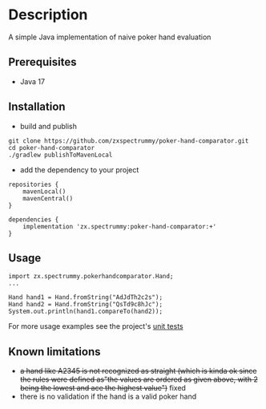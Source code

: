# Description

A simple Java implementation of naive poker hand evaluation

## Prerequisites

* Java 17

## Installation

* build and publish

```
git clone https://github.com/zxspectrummy/poker-hand-comparator.git
cd poker-hand-comparator
./gradlew publishToMavenLocal
```

* add the dependency to your project

```
repositories {
    mavenLocal()
    mavenCentral()
}

dependencies {
    implementation 'zx.spectrummy:poker-hand-comparator:+'
}
```

## Usage

```
import zx.spectrummy.pokerhandcomparator.Hand;
...

Hand hand1 = Hand.fromString("AdJdTh2c2s");
Hand hand2 = Hand.fromString("QsTd9c8hJc");
System.out.println(hand1.compareTo(hand2));

```

For more usage examples see the
project's [unit tests](https://github.com/zxspectrummy/poker-hand-comparator/blob/main/src/test/java/zx/spectrummy/pokerhandcomparator/HandTest.java)

## Known limitations

* ~~a hand like A2345 is not recognized as straight (which is kinda ok since the rules were defined as"the values are
  ordered as given above, with 2 being the lowest and ace the highest value")~~ fixed
* there is no validation if the hand is a valid poker hand
